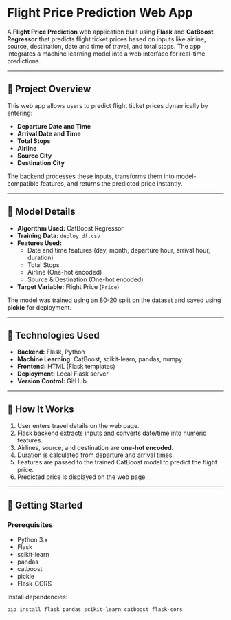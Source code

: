 # Flight Price Prediction Web App

A **Flight Price Prediction** web application built using **Flask** and **CatBoost Regressor** that predicts flight ticket prices based on inputs like airline, source, destination, date and time of travel, and total stops. The app integrates a machine learning model into a web interface for real-time predictions.

---

## 🔹 Project Overview

This web app allows users to predict flight ticket prices dynamically by entering:

- **Departure Date and Time**
- **Arrival Date and Time**
- **Total Stops**
- **Airline**
- **Source City**
- **Destination City**

The backend processes these inputs, transforms them into model-compatible features, and returns the predicted price instantly.

---

## 🔹 Model Details

- **Algorithm Used:** CatBoost Regressor  
- **Training Data:** `deploy_df.csv`  
- **Features Used:**
  - Date and time features (day, month, departure hour, arrival hour, duration)
  - Total Stops
  - Airline (One-hot encoded)
  - Source & Destination (One-hot encoded)
- **Target Variable:** Flight Price (`Price`)  

The model was trained using an 80-20 split on the dataset and saved using **pickle** for deployment.

---

## 🔹 Technologies Used

- **Backend:** Flask, Python  
- **Machine Learning:** CatBoost, scikit-learn, pandas, numpy  
- **Frontend:** HTML (Flask templates)  
- **Deployment:** Local Flask server  
- **Version Control:** GitHub  

---

## 🔹 How It Works

1. User enters travel details on the web page.
2. Flask backend extracts inputs and converts date/time into numeric features.
3. Airlines, source, and destination are **one-hot encoded**.
4. Duration is calculated from departure and arrival times.
5. Features are passed to the trained CatBoost model to predict the flight price.
6. Predicted price is displayed on the web page.

---

## 🔹 Getting Started

### Prerequisites

- Python 3.x
- Flask
- scikit-learn
- pandas
- catboost
- pickle
- Flask-CORS

Install dependencies:

```bash
pip install flask pandas scikit-learn catboost flask-cors
